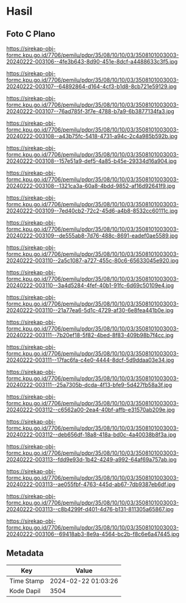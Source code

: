 # Hasil

## Foto C Plano

https://sirekap-obj-formc.kpu.go.id/7706/pemilu/pdpr/35/08/10/10/03/3508101003003-20240222-003106--4fe3b643-8d90-451e-8dcf-a4488633c3f5.jpg

https://sirekap-obj-formc.kpu.go.id/7706/pemilu/pdpr/35/08/10/10/03/3508101003003-20240222-003107--64892864-d164-4cf3-b1d8-8cb721e59129.jpg

https://sirekap-obj-formc.kpu.go.id/7706/pemilu/pdpr/35/08/10/10/03/3508101003003-20240222-003107--76ad785f-3f7e-4788-b7a9-6b3877134fa3.jpg

https://sirekap-obj-formc.kpu.go.id/7706/pemilu/pdpr/35/08/10/10/03/3508101003003-20240222-003108--a43b75fc-5418-4731-a94c-2c4a985b592b.jpg

https://sirekap-obj-formc.kpu.go.id/7706/pemilu/pdpr/35/08/10/10/03/3508101003003-20240222-003108--157e51a9-def5-4a85-b45e-29334d16a904.jpg

https://sirekap-obj-formc.kpu.go.id/7706/pemilu/pdpr/35/08/10/10/03/3508101003003-20240222-003108--1321ca3a-60a8-4bdd-9852-af16d92641f9.jpg

https://sirekap-obj-formc.kpu.go.id/7706/pemilu/pdpr/35/08/10/10/03/3508101003003-20240222-003109--7ed40cb2-72c2-45d6-a4b8-8532cc60111c.jpg

https://sirekap-obj-formc.kpu.go.id/7706/pemilu/pdpr/35/08/10/10/03/3508101003003-20240222-003109--de555ab8-7d76-488c-8691-eadef0ae5589.jpg

https://sirekap-obj-formc.kpu.go.id/7706/pemilu/pdpr/35/08/10/10/03/3508101003003-20240222-003110--2a5c1087-a727-455c-80c6-65633045e920.jpg

https://sirekap-obj-formc.kpu.go.id/7706/pemilu/pdpr/35/08/10/10/03/3508101003003-20240222-003110--3a4d5284-4fef-40b1-91fc-6d69c50109e4.jpg

https://sirekap-obj-formc.kpu.go.id/7706/pemilu/pdpr/35/08/10/10/03/3508101003003-20240222-003110--21a77ea6-5d1c-4729-af30-6e8fea441b0e.jpg

https://sirekap-obj-formc.kpu.go.id/7706/pemilu/pdpr/35/08/10/10/03/3508101003003-20240222-003111--7b20ef18-5f82-4bed-8f83-409b98b7f4cc.jpg

https://sirekap-obj-formc.kpu.go.id/7706/pemilu/pdpr/35/08/10/10/03/3508101003003-20240222-003111--17fac6fa-c4e0-4444-8dcf-5d9ddaa03e34.jpg

https://sirekap-obj-formc.kpu.go.id/7706/pemilu/pdpr/35/08/10/10/03/3508101003003-20240222-003111--25a7305b-dcda-4f13-bfe9-5d427fb58a3f.jpg

https://sirekap-obj-formc.kpu.go.id/7706/pemilu/pdpr/35/08/10/10/03/3508101003003-20240222-003112--c6562a00-2ea4-40bf-affb-e31570ab209e.jpg

https://sirekap-obj-formc.kpu.go.id/7706/pemilu/pdpr/35/08/10/10/03/3508101003003-20240222-003112--deb656df-18a8-418a-bd0c-4a40038b8f3a.jpg

https://sirekap-obj-formc.kpu.go.id/7706/pemilu/pdpr/35/08/10/10/03/3508101003003-20240222-003113--fdd9e93d-1b42-4249-a992-64af69a757ab.jpg

https://sirekap-obj-formc.kpu.go.id/7706/pemilu/pdpr/35/08/10/10/03/3508101003003-20240222-003113--ae055fbf-4763-445d-ab67-7db9387eb6df.jpg

https://sirekap-obj-formc.kpu.go.id/7706/pemilu/pdpr/35/08/10/10/03/3508101003003-20240222-003113--c8b4299f-d401-4d76-b131-811305a65867.jpg

https://sirekap-obj-formc.kpu.go.id/7706/pemilu/pdpr/35/08/10/10/03/3508101003003-20240222-003106--69418ab3-8e9a-4564-bc2b-f8c6e6a47445.jpg


## Metadata

| Key        | Value               |
| ---------- | ------------------- |
| Time Stamp | 2024-02-22 01:03:26 |
| Kode Dapil | 3504                |



